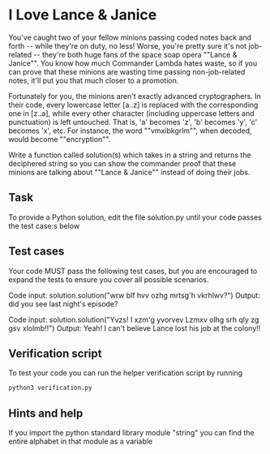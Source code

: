 # I Love Lance & Janice

You've caught two of your fellow minions passing coded notes back and forth -- while they're on duty, no less! Worse, you're pretty sure it's not job-related -- they're both huge fans of the space soap opera ""Lance & Janice"". You know how much Commander Lambda hates waste, so if you can prove that these minions are wasting time passing non-job-related notes, it'll put you that much closer to a promotion. 

Fortunately for you, the minions aren't exactly advanced cryptographers. In their code, every lowercase letter [a..z] is replaced with the corresponding one in [z..a], while every other character (including uppercase letters and punctuation) is left untouched.  That is, 'a' becomes 'z', 'b' becomes 'y', 'c' becomes 'x', etc.  For instance, the word ""vmxibkgrlm"", when decoded, would become ""encryption"".

Write a function called solution(s) which takes in a string and returns the deciphered string so you can show the commander proof that these minions are talking about ""Lance & Janice"" instead of doing their jobs.


## Task

To provide a Python solution, edit the file solution.py until your code passes the test case:s below


## Test cases

Your code MUST pass the following test cases, but you are encouraged to expand the tests to ensure you cover all possible scenarios.

Code input: 
    solution.solution("wrw blf hvv ozhg mrtsg'h vkrhlwv?")
Output:
    did you see last night's episode?

Code input:
    solution.solution("Yvzs! I xzm'g yvorvev Lzmxv olhg srh qly zg gsv xlolmb!!")
Output:
    Yeah! I can't believe Lance lost his job at the colony!!


## Verification script

To test your code you can run the helper verification script by running

```python
python3 verification.py
```


## Hints and help

If you import the python standard library module "string" you can find the entire alphabet in that module as a variable
